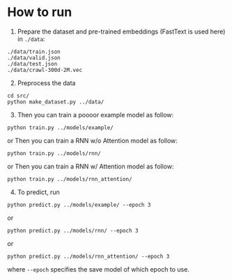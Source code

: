 # How to run

1. Prepare the dataset and pre-trained embeddings (FastText is used here) in `./data`:

```
./data/train.json
./data/valid.json
./data/test.json
./data/crawl-300d-2M.vec
```

2. Preprocess the data
```
cd src/
python make_dataset.py ../data/
```

3. Then you can train a poooor example model as follow:
```
python train.py ../models/example/
```
 or Then you can train a RNN w/o Attention model as follow:
```
python train.py ../models/rnn/
```
 or Then you can train a RNN w/ Attention model as follow:
```
python train.py ../models/rnn_attention/
```
4. To predict, run
```
python predict.py ../models/example/ --epoch 3
```
 or 
```
python predict.py ../models/rnn/ --epoch 3
```
 or
```
python predict.py ../models/rnn_attention/ --epoch 3
```
 where `--epoch` specifies the save model of which epoch to use.
